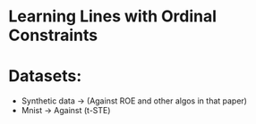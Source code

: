 # Learning Lines with Ordinal Constraints

# Datasets: 
* Synthetic data -> (Against ROE and other algos in that paper)
* Mnist -> Against (t-STE)

